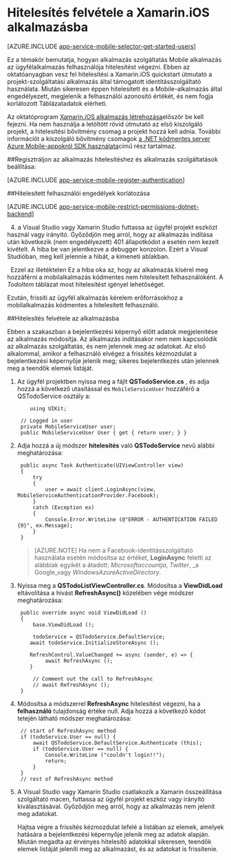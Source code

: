 <properties
    pageTitle="Első lépések a hitelesítés Xamarin iOS Mobile-appokról"
    description="Megtudhatja, hogy miként Mobile-alkalmazások használata a hitelesítést végezni a felhasználók a Xamarin iOS-alkalmazás Identitásszolgáltatók, beleértve a AAD, a Google, a Facebook, a Twitteren és a Microsoft számos keresztül."
    services="app-service\mobile"
    documentationCenter="xamarin"
    authors="adrianhall"
    manager="dwrede"
    editor=""/>

<tags
    ms.service="app-service-mobile"
    ms.workload="na"
    ms.tgt_pltfrm="mobile-xamarin-ios"
    ms.devlang="dotnet"
    ms.topic="article"
    ms.date="10/01/2016"
    ms.author="adrianha"/>

# <a name="add-authentication-to-your-xamarinios-app"></a>Hitelesítés felvétele a Xamarin.iOS alkalmazásba

[AZURE.INCLUDE [app-service-mobile-selector-get-started-users](../../includes/app-service-mobile-selector-get-started-users.md)]

Ez a témakör bemutatja, hogyan alkalmazás szolgáltatás Mobile alkalmazás az ügyfélalkalmazás felhasználója hitelesítést végezni. Ebben az oktatóanyagban vesz fel hitelesítési a Xamarin.iOS quickstart útmutató a projekt-szolgáltatási alkalmazás által támogatott identitásszolgáltató használata. Miután sikeresen éppen hitelesített és a Mobile-alkalmazás által engedélyezett, megjelenik a felhasználói azonosító értékét, és nem fogja korlátozott Táblázatadatok elérheti.

Az oktatóprogram [Xamarin.iOS alkalmazás létrehozása]először be kell fejezni. Ha nem használja a letöltött rövid útmutató az első kiszolgáló projekt, a hitelesítési bővítmény csomag a projekt hozzá kell adnia. További információt a kiszolgáló bővítmény csomagok [a .NET kódmentes server Azure Mobile-appokról SDK használata](app-service-mobile-dotnet-backend-how-to-use-server-sdk.md)című rész tartalmaz.

##<a name="register-your-app-for-authentication-and-configure-app-services"></a>Regisztráljon az alkalmazás hitelesítéshez és alkalmazás szolgáltatások beállítása:

[AZURE.INCLUDE [app-service-mobile-register-authentication](../../includes/app-service-mobile-register-authentication.md)]

##<a name="restrict-permissions-to-authenticated-users"></a>Hitelesített felhasználói engedélyek korlátozása

[AZURE.INCLUDE [app-service-mobile-restrict-permissions-dotnet-backend](../../includes/app-service-mobile-restrict-permissions-dotnet-backend.md)]

&nbsp;&nbsp;4. a Visual Studio vagy Xamarin Studio futtassa az ügyfél projekt eszközt használ vagy irányító. Győződjön meg arról, hogy az alkalmazás indítása után következik (nem engedélyezett) 401 állapotkódot a esetén nem kezelt kivételt. A hiba be van jelentkezve a debugger konzolon. Ezért a Visual Studióban, meg kell jelennie a hibát, a kimeneti ablakban.

&nbsp;&nbsp;Ezzel az illetéktelen Ez a hiba oka az, hogy az alkalmazás kísérel meg hozzáférni a mobilalkalmazás kódmentes nem hitelesített felhasználóként. A *TodoItem* táblázat most hitelesítést igényel lehetőséget.

Ezután, frissíti az ügyfél alkalmazás kérelem erőforrásokhoz a mobilalkalmazás kódmentes a hitelesített felhasználó.

##<a name="add-authentication-to-the-app"></a>Hitelesítés felvétele az alkalmazásba

Ebben a szakaszban a bejelentkezési képernyő előtt adatok megjelenítése az alkalmazás módosítja. Az alkalmazás indításakor nem nem kapcsolódik az alkalmazás szolgáltatás, és nem jelennek meg az adatokat. Az első alkalommal, amikor a felhasználó elvégez a frissítés kézmozdulat a bejelentkezési képernyője jelenik meg; sikeres bejelentkezés után jelennek meg a teendők elemek listáját.

1. Az ügyfél projektben nyissa meg a fájlt **QSTodoService.cs** , és adja hozzá a következő utasítással és `MobileServiceUser` hozzáférő a QSTodoService osztály a:

    ```
        using UIKit;
    ```

        // Logged in user
        private MobileServiceUser user;
        public MobileServiceUser User { get { return user; } }

2. Adja hozzá a új módszer **hitelesítés** való **QSTodoService** nevű alábbi meghatározása:


        public async Task Authenticate(UIViewController view)
        {
            try
            {
                user = await client.LoginAsync(view, MobileServiceAuthenticationProvider.Facebook);
            }
            catch (Exception ex)
            {
                Console.Error.WriteLine (@"ERROR - AUTHENTICATION FAILED {0}", ex.Message);
            }
        }

    >[AZURE.NOTE] Ha nem a Facebook-identitásszolgáltató használata esetén módosítsa az értéket, **LoginAsync** feletti az alábbiak egyikét a átadott: _Microsoftaccountja_, _Twitter_, _a Google_vagy _WindowsAzureActiveDirectory_.

3. Nyissa meg a **QSTodoListViewController.cs**. Módosítsa a **ViewDidLoad** eltávolítása a hívást **RefreshAsync()** közelében vége módszer meghatározása:

        public override async void ViewDidLoad ()
        {
            base.ViewDidLoad ();

            todoService = QSTodoService.DefaultService;
           await todoService.InitializeStoreAsync ();

           RefreshControl.ValueChanged += async (sender, e) => {
                await RefreshAsync ();
           }

            // Comment out the call to RefreshAsync
            // await RefreshAsync ();
        }


4. Módosítsa a módszerrel **RefreshAsync** hitelesítést végezni, ha a **felhasználó** tulajdonság értéke null. Adja hozzá a következő kódot tetején látható módszer meghatározása:

        // start of RefreshAsync method
        if (todoService.User == null) {
            await QSTodoService.DefaultService.Authenticate (this);
            if (todoService.User == null) {
                Console.WriteLine ("couldn't login!!");
                return;
            }
        }
        // rest of RefreshAsync method

5. A Visual Studio vagy Xamarin Studio csatlakozik a Xamarin összeállítása szolgáltató macen, futtassa az ügyfél projekt eszköz vagy irányító kiválasztásával. Győződjön meg arról, hogy az alkalmazás nem jelenít meg adatokat.

    Hajtsa végre a frissítés kézmozdulat lefelé a listában az elemek, amelyek hatására a bejelentkezési képernyője jelenik meg az adatok alapján. Miután megadta az érvényes hitelesítő adatokkal sikeresen, teendők elemek listáját jeleníti meg az alkalmazást, és az adatokat is frissítenie.


<!-- URLs. -->
[Submit an app page]: http://go.microsoft.com/fwlink/p/?LinkID=266582
[My Applications]: http://go.microsoft.com/fwlink/p/?LinkId=262039
[Xamarin.iOS alkalmazás létrehozása]: app-service-mobile-xamarin-ios-get-started.md

